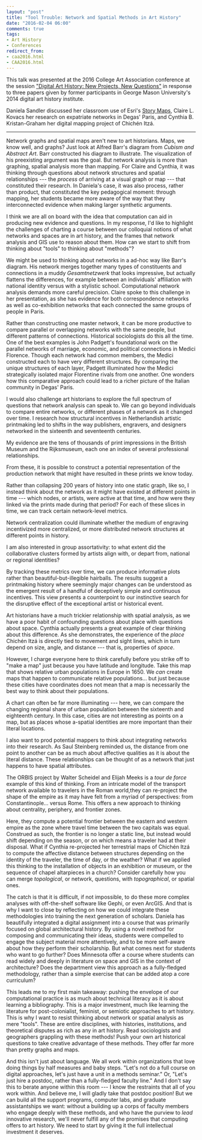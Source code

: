 ```yaml
---
layout: "post"
title: "Tool Trouble: Network and Spatial Methods in Art History"
date: "2016-02-04 06:00"
comments: true
tags:
- Art History
- Conferences
redirect_from: 
- caa2016.html
- CAA2016.html
---
```


This talk was presented at the 2016 College Art Association conference at the session ["Digital Art History: New Projects, New Questions"](http://conference.collegeart.org/programs/digital-art-history-new-projects-new-questions/) in response to three papers given by former participants in George Mason University's 2014 digital art history institute.

Daniela Sandler discussed her classroom use of Esri's [Story Maps](https://storymaps.arcgis.com/en/), Claire L. Kovacs her research on expatriate networks in Degas' Paris, and Cynthia B. Kristan-Graham her digital mapping project of Chichén Itzá.

---

<script async class="speakerdeck-embed" data-slide="1" data-id="3d6808a0555244f3a204974b5e131588" data-ratio="1.33333333333333" src="//speakerdeck.com/assets/embed.js"></script>

Network graphs and spatial maps aren't new to art historians.
Maps, we know well, and graphs?
Just look at Alfred Barr's diagram from _Cubism and Abstract Art_.
Barr constructed his diagram to illustrate.
The visualization of his preexisting argument was the goal.
But network analysis is more than graphing, spatial analysis more than mapping.
For Claire and Cynthia, it was thinking through questions about network structures and spatial relationships --- the _process_ of arriving at a visual graph or map --- that constituted their research.
In Daniela's case, it was also process, rather than product, that constituted the key pedagogical moment: through mapping, her students became more aware of the way that they interconnected evidence when making larger synthetic arguments.

<script async class="speakerdeck-embed" data-slide="2" data-id="3d6808a0555244f3a204974b5e131588" data-ratio="1.33333333333333" src="//speakerdeck.com/assets/embed.js"></script>

I think we are all on board with the idea that computation can aid in producing new evidence and questions.
In my response, I'd like to highlight the challenges of charting a course between our colloquial notions of what networks and spaces are in art history, and the frames that network analysis and GIS use to reason about them.
How can we start to shift from thinking about "tools" to thinking about "methods"?

<script async class="speakerdeck-embed" data-slide="3" data-id="3d6808a0555244f3a204974b5e131588" data-ratio="1.33333333333333" src="//speakerdeck.com/assets/embed.js"></script>

We might be used to thinking about networks in a ad-hoc way like Barr's diagram.
His network merges together many types of constituents and connections in a muddy _Gesamtnetzwerk_ that looks impressive, but actually flattens the differences, for example between an individuals' affiliation with national identity versus with a stylistic school.
Computational network analysis demands more careful precision.
Claire spoke to this challenge in her presentation, as she has evidence for both correspondence networks as well as co-exhibition networks that each connected the same groups of people in Paris.

<script async class="speakerdeck-embed" data-slide="4" data-id="3d6808a0555244f3a204974b5e131588" data-ratio="1.33333333333333" src="//speakerdeck.com/assets/embed.js"></script>

Rather than constructing one master network, it can be more productive to compare parallel or overlapping networks with the same people, but different patterns of connections.
Historical sociologists do this all the time.
One of the best examples is John Padgett's foundational work on the parallel networks of marriage, economic, and political connections in Medici Florence.
Though each network had common members, the Medici constructed each to have very different structures.
By comparing the unique structures of each layer, Padgett illuminated how the Medici strategically isolated major Florentine rivals from one another.
One wonders how this comparative approach could lead to a richer picture of the Italian community in Degas' Paris.

<script async class="speakerdeck-embed" data-slide="5" data-id="3d6808a0555244f3a204974b5e131588" data-ratio="1.33333333333333" src="//speakerdeck.com/assets/embed.js"></script>

I would also challenge art historians to explore the full spectrum of questions that network analysis can speak to.
We can go beyond individuals to compare entire networks, or different phases of a network as it changed over time.
I research how structural incentives in Netherlandish artistic printmaking led to shifts in the way publishers, engravers, and designers networked in the sixteenth and seventeenth centuries.

<script async class="speakerdeck-embed" data-slide="6" data-id="3d6808a0555244f3a204974b5e131588" data-ratio="1.33333333333333" src="//speakerdeck.com/assets/embed.js"></script>

My evidence are the tens of thousands of print impressions in the British Museum and the Rijksmuseum, each one an index of several professional relationships.

<script async class="speakerdeck-embed" data-slide="7" data-id="3d6808a0555244f3a204974b5e131588" data-ratio="1.33333333333333" src="//speakerdeck.com/assets/embed.js"></script>

From these, it is possible to construct a potential representation of the production network that might have resulted in these prints we know today.

<script async class="speakerdeck-embed" data-slide="8" data-id="3d6808a0555244f3a204974b5e131588" data-ratio="1.33333333333333" src="//speakerdeck.com/assets/embed.js"></script>

Rather than collapsing 200 years of history into one static graph, like so, I instead think about the network as it might have existed at different points in time --- which nodes, or artists, were active at that time, and how were they linked via the prints made during that period? For each of these slices in time, we can track certain network-level metrics.

<script async class="speakerdeck-embed" data-slide="9" data-id="3d6808a0555244f3a204974b5e131588" data-ratio="1.33333333333333" src="//speakerdeck.com/assets/embed.js"></script>

Network centralization could illuminate whether the medium of engraving incentivized more centralized, or more distributed network structures at different points in history.

<script async class="speakerdeck-embed" data-slide="10" data-id="3d6808a0555244f3a204974b5e131588" data-ratio="1.33333333333333" src="//speakerdeck.com/assets/embed.js"></script>

I am also interested in group assortativity: to what extent did the collaborative clusters formed by artists align with, or depart from, national or regional identities?

<script async class="speakerdeck-embed" data-slide="11" data-id="3d6808a0555244f3a204974b5e131588" data-ratio="1.33333333333333" src="//speakerdeck.com/assets/embed.js"></script>

By tracking these metrics over time, we can produce informative plots rather than beautiful-but-illegible hairballs.
The results suggest a printmaking history where seemingly major changes can be understood as the emergent result of a handful of deceptively simple and continuous incentives.
This view presents a counterpoint to our instinctive search for the disruptive effect of the exceptional artist or historical event.

<script async class="speakerdeck-embed" data-slide="12" data-id="3d6808a0555244f3a204974b5e131588" data-ratio="1.33333333333333" src="//speakerdeck.com/assets/embed.js"></script>

Art historians have a much trickier relationship with spatial analysis, as we have a poor habit of confounding questions about place with questions about space.
Cynthia actually presents a great example of clear thinking about this difference.
As she demonstrates, the experience of the _place_ Chichén Itzá is directly tied to movement and sight lines, which in turn depend on size, angle, and distance --- that is, properties of _space_.

However, I charge everyone here to think carefully before you strike off to "make a map" just because you have latitude and longitude.
Take this map that shows relative urban populations in Europe in 1650.
We _can_ create maps that happen to communicate relative populations... but just because these cities have coordinates does not mean that a map is necessarily the best way to think about their populations.

<script async class="speakerdeck-embed" data-slide="13" data-id="3d6808a0555244f3a204974b5e131588" data-ratio="1.33333333333333" src="//speakerdeck.com/assets/embed.js"></script>

A chart can often be far more illuminating --- here, we can compare the changing regional share of urban population between the sixteenth and eighteenth century.
In this case, cities are not interesting as points on a map, but as places whose a-spatial identities are more important than their literal locations.

<script async class="speakerdeck-embed" data-slide="14" data-id="3d6808a0555244f3a204974b5e131588" data-ratio="1.33333333333333" src="//speakerdeck.com/assets/embed.js"></script>

I also want to prod potential mappers to think about integrating networks into their research.
As Saul Steinberg reminded us, the distance from one point to another can be as much about affective qualities as it is about the literal distance.
These relationships can be thought of as a network that just happens to have spatial attributes.

<script async class="speakerdeck-embed" data-slide="15" data-id="3d6808a0555244f3a204974b5e131588" data-ratio="1.33333333333333" src="//speakerdeck.com/assets/embed.js"></script>

The ORBIS project by Walter Scheidel and Elijah Meeks is a _tour de force_ example of this kind of thinking.
From an intricate model of the transport network available to travelers in the Roman world,they can re-project the shape of the empire as it may have felt from a myriad of perspectives: from Constantinople... versus Rome.
This offers a new approach to thinking about centrality, periphery, and frontier zones.

<script async class="speakerdeck-embed" data-slide="18" data-id="3d6808a0555244f3a204974b5e131588" data-ratio="1.33333333333333" src="//speakerdeck.com/assets/embed.js"></script>

Here, they compute a potential frontier between the eastern and western empire as the zone where travel time between the two capitals was equal.
Construed as such, the frontier is no longer a static line, but instead would shift depending on the season, or on which means a traveler had at their disposal.
What if Cynthia re-projected her terrestrial maps of Chichén Itzá to compute the affective distance between structures depending on the identity of the traveler, the time of day, or the weather? What if we applied this thinking to the installation of objects in an exhibition or museum, or the sequence of chapel altarpieces in a church? Consider carefully how you can merge _topological_, or network, questions, with _topographical_, or spatial ones.

<script async class="speakerdeck-embed" data-slide="19" data-id="3d6808a0555244f3a204974b5e131588" data-ratio="1.33333333333333" src="//speakerdeck.com/assets/embed.js"></script>

The catch is that it is difficult, if not impossible, to do these more complex analyses with off-the-shelf software like Gephi, or even ArcGIS.
And that is why I want to close by reflecting on how we could integrate these methodologies into training the next generation of scholars.
Daniela has beautifully integrated a digital assignment into a course that was primarily focused on global architectural history.
By using a novel method for composing and communicating their ideas, students were compelled to engage the subject material more attentively, and to be more self-aware about how they perform their scholarship.
But what comes next for students who want to go further? Does Minnesota offer a course where students can read widely and deeply in literature on space and GIS in the context of architecture? Does the department view this approach as a fully-fledged methodology, rather than a simple exercise that can be added atop a core curriculum?

<script async class="speakerdeck-embed" data-slide="21" data-id="3d6808a0555244f3a204974b5e131588" data-ratio="1.33333333333333" src="//speakerdeck.com/assets/embed.js"></script>

This leads me to my first main takeaway: pushing the envelope of our computational practice is as much about technical literacy as it is about learning a bibliography.
This is a major investment, much like learning the literature for post-colonialist, feminist, or semiotic approaches to art history.
This is why I want to resist thinking about network or spatial analysis as mere "tools".
These are entire disciplines, with histories, institutions, and theoretical disputes as rich as any in art history.
Read sociologists and geographers grappling with these methods! Push your own art historical questions to take creative advantage of these methods.
They offer far more than pretty graphs and maps.

And this isn't just about language.
We all work within organizations that love doing things by half measures and baby steps.
"Let's not do a full course on digital approaches, let's just have a unit in a methods seminar."
Or, "Let's just hire a postdoc, rather than a fully-fledged faculty line."
And I don't say this to berate anyone within this room --- I know the restraints that all of you work within.
And believe me, I will gladly take that postdoc position!
But we can build all the support programs, computer labs, and graduate assistantships we want: without a building up a corps of faculty members who engage deeply with these methods, and who have the purview to _lead_ innovative research, we'll never fulfill any of the promises that computing offers to art history.
We need to start by giving it the full intellectual investment it deserves.

